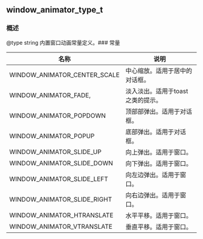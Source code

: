## window\_animator\_type\_t
### 概述
@type string
内置窗口动画常量定义。### 常量
<p id="window_animator_type_t_consts">

| 名称 | 说明 | 
| -------- | ------- | 
| WINDOW\_ANIMATOR\_CENTER\_SCALE | 中心缩放。适用于居中的对话框。 |
| WINDOW\_ANIMATOR\_FADE, | 淡入淡出。适用于toast之类的提示。 |
| WINDOW\_ANIMATOR\_POPDOWN | 顶部部弹出。适用于对话框。 |
| WINDOW\_ANIMATOR\_POPUP | 底部弹出。适用于对话框。 |
| WINDOW\_ANIMATOR\_SLIDE\_UP | 向上弹出。适用于窗口。 |
| WINDOW\_ANIMATOR\_SLIDE\_DOWN | 向下弹出。适用于窗口。 |
| WINDOW\_ANIMATOR\_SLIDE\_LEFT | 向左边弹出。适用于窗口。 |
| WINDOW\_ANIMATOR\_SLIDE\_RIGHT | 向右边弹出。适用于窗口。 |
| WINDOW\_ANIMATOR\_HTRANSLATE | 水平平移。适用于窗口。 |
| WINDOW\_ANIMATOR\_VTRANSLATE | 垂直平移。适用于窗口。 |
